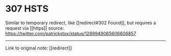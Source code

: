 # 307 HSTS
Similar to temporary redirect, like [[redirect#302 Found]], but requires a request via [[https]]
source: https://twitter.com/patrickstox/status/1289949065606606857

---
Link to original note: [[redirect]]